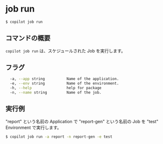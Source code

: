 # job run
```bash
$ copilot job run
```

## コマンドの概要

`copilot job run` は、スケジュールされた Job を実行します。

## フラグ
```bash
  -a, --app string          Name of the application.
  -e, --env string          Name of the environment.
  -h, --help                help for package
  -n, --name string         Name of the job.
```

## 実行例

"report" という名前の Application で "report-gen" という名前の Job を "test" Environment で実行します。

```bash
$ copilot job run -a report -n report-gen -e test
```
